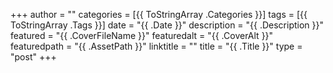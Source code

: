 +++
author = ""
categories = [{{ ToStringArray .Categories }}]
tags = [{{ ToStringArray .Tags }}]
date = "{{ .Date }}"
description = "{{ .Description }}"
featured = "{{ .CoverFileName }}"
featuredalt = "{{ .CoverAlt }}"
featuredpath = "{{ .AssetPath }}"
linktitle = ""
title = "{{ .Title }}"
type = "post"
+++
